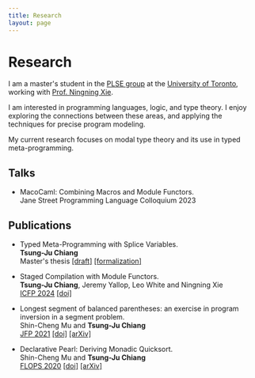 ```yaml
---
title: Research
layout: page
---
```


# Research

I am a master's student
in the [PLSE group](https://www.cs.toronto.edu/~prose/)
at the [University of Toronto](https://www.utoronto.ca/),
working with [Prof. Ningning Xie](https://xnning.github.io).

I am interested in programming languages, logic, and type theory.
I enjoy exploring the connections between these areas,
and applying the techniques for precise program modeling.

My current research focuses on modal type theory and its use in typed meta-programming.

## Talks

- MacoCaml: Combining Macros and Module Functors.\
  Jane Street Programming Language Colloquium 2023

## Publications

- Typed Meta-Programming with Splice Variables.\
  **Tsung-Ju Chiang**\
  Master's thesis
  [\[draft\]](/masters-thesis/thesis.pdf)
  <a href="/masters-thesis/agda/Everything.html" target="_blank">[formalization]</a>

- Staged Compilation with Module Functors.\
  **Tsung-Ju Chiang**, Jeremy Yallop, Leo White and Ningning Xie\
  [ICFP 2024](https://icfp24.sigplan.org/)
  [\[doi\]](https://doi.org/10.1145/3674649)

- Longest segment of balanced parentheses: an exercise in program inversion in a segment problem.\
  Shin-Cheng Mu and **Tsung-Ju Chiang**\
  [JFP 2021](https://www.cambridge.org/core/journals/journal-of-functional-programming)
  [\[doi\]](https://doi.org/10.1017/S0956796821000253)
  [\[arXiv\]](https://arxiv.org/abs/2101.09699)

- Declarative Pearl: Deriving Monadic Quicksort.\
  Shin-Cheng Mu and **Tsung-Ju Chiang**\
  [FLOPS 2020](https://www.ipl.riec.tohoku.ac.jp/FLOPS2020/)
  [\[doi\]](https://doi.org/10.1007/978-3-030-59025-3_8)
  [\[arXiv\]](https://arxiv.org/abs/2101.11421)
